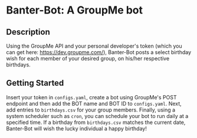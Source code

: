 # Banter-Bot: A GroupMe bot

## Description
Using the GroupMe API and your personal developer's token (which you can get here: https://dev.groupme.com/), Banter-Bot posts a select birthday wish for each member
of your desired group, on his/her respective birthdays.

## Getting Started
Insert your token in `configs.yaml`, create a bot using GroupMe's POST endpoint and then add the BOT name and BOT ID to `configs.yaml`. Next, add entries to `birthdays.csv` for
your group members. Finally, using a system scheduler such as `cron`, you can schedule your bot to run daily at a specified time. If a birthday from `birthdays.csv` matches the
current date, Banter-Bot will wish the lucky individual a happy birthday!
